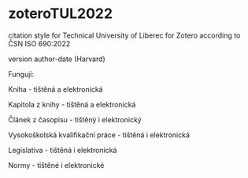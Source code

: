 # zoteroTUL2022

citation style for Technical University of Liberec for Zotero according to ČSN ISO 690:2022

version author-date (Harvard)

Fungují:

Kniha - tištěná a elektronická

Kapitola z knihy - tištěná a elektronická

Článek z časopisu - tištěný i elektronický

Vysokoškolská kvalifikační práce - tištěná i elektronická

Legislativa - tištěná i elektronická

Normy - tištěné i elektronické
